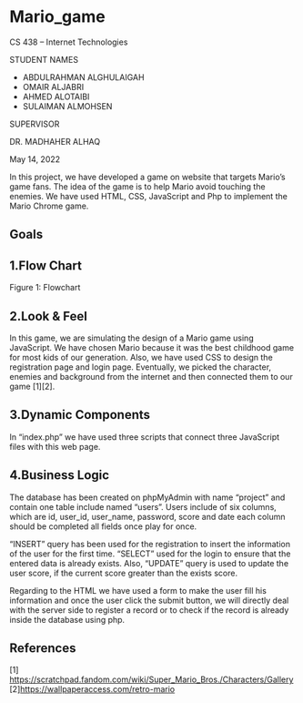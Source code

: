 # Mario_game


CS 438 – Internet Technologies 

STUDENT NAMES
- ABDULRAHMAN ALGHULAIGAH	
- OMAIR ALJABRI	
- AHMED ALOTAIBI	
- SULAIMAN ALMOHSEN	




SUPERVISOR

DR. MADHAHER ALHAQ




May 14, 2022



  In this project, we have developed a game on website that targets Mario’s game fans. The idea of the game is to help Mario avoid touching the enemies. We have used HTML, CSS, JavaScript and Php to implement the Mario Chrome game. 

## Goals

## 1.Flow Chart
 Figure 1: Flowchart
 
## 2.Look & Feel  
In this game, we are simulating the design of a Mario game using JavaScript. We have chosen Mario because it was the best childhood game for most kids of our generation. Also, we have used CSS to design the registration page and login page. Eventually, we picked the character, enemies and background from the internet and then connected them to our game [1][2].
## 3.Dynamic Components 
In “index.php” we have used three scripts that connect three JavaScript files with this web page.
## 4.Business Logic 
The database has been created on phpMyAdmin with name “project” and contain one table include named “users”. Users include of six columns, which are id, user_id, user_name, password, score and date each column should be completed all fields once play for once.

“INSERT” query has been used for the registration to insert the information of the user for the first time. “SELECT” used for the login to ensure that the entered data is already exists. Also, “UPDATE” query is used to update the user score, if the current score greater than the exists score. 

Regarding to the HTML we have used a form to make the user fill his information and once the user click the submit button, we will directly deal with the server side to register a record or to check if the record is already inside the database using php.

## References
[1] https://scratchpad.fandom.com/wiki/Super_Mario_Bros./Characters/Gallery
[2]https://wallpaperaccess.com/retro-mario



